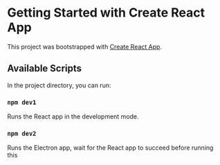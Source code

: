 # Getting Started with Create React App

This project was bootstrapped with [Create React App](https://github.com/facebook/create-react-app).

## Available Scripts

In the project directory, you can run:

### `npm dev1`

Runs the React app in the development mode.

### `npm dev2`

Runs the Electron app, wait for the React app to succeed before running this